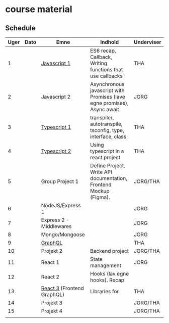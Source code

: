 # course material

## Schedule

| Uger | Dato | Emne | Indhold | Underviser |
| --- | --- | --- | --- | --- |
| 1 |  | [Javascript 1 ](week1_js/README.md)| ES6 recap, Callback, Writing functions that use callbacks | THA |
| 2 |  | Javascript 2 | Asynchronous javascript with Promises (lave egne promises), Async await | JORG |
| 3 |  | [Typescript 1](week3_ts/README.md) | transpiler, autotranspile, tsconfig, type, interface, class | THA |
| 4 |  | [Typescript 2](week4_ts2/README.md) | Using typescript in a react project | THA |
| 5 |  | Group Project 1 | Define Project. Write API documentation, Frontend Mockup (Figma). | JORG/THA |
| 6 |  | NodeJS/Express 1 |  | JORG |
| 7 |  | Express 2 - Middlewares |  | JORG |
| 8 |  | Mongo/Mongoose |  | JORG |
| 9 |  | [GraphQL](week9_graphql/README.md) |  | THA |
| 10 |  | Projekt 2 | Backend project | JORG/THA |
| 11 |  | React 1 | State management | JORG |
| 12 |  | React 2 | Hooks (lav egne hooks). Recap |  |
| 13 |  | [React 3](week13_graphql2/README.md) (Frontend GraphQL) | Libraries for  | THA |
| 14 |  | Projekt 3 |  | JORG/THA |
| 15 |  | Projekt 4 |  | JORG/THA |
|  |  |  |  |  |
